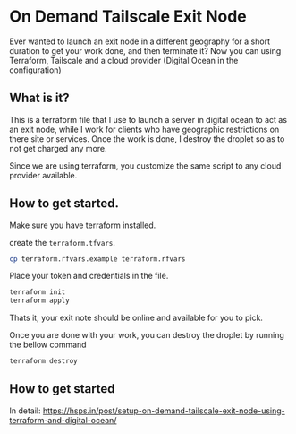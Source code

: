 # On Demand Tailscale Exit Node

Ever wanted to launch an exit node in a different geography for a short duration to get your work done, and then
terminate it? Now you can using Terraform, Tailscale and a cloud provider (Digital Ocean in the configuration)

## What is it?

This is a terraform file that I use to launch a server in digital ocean to act as an exit node, while I work for
clients who have geographic restrictions on there site or services. Once the work is done, I destroy the droplet
so as to not get charged any more.

Since we are using terraform, you customize the same script to any cloud provider available.

## How to get started.

Make sure you have terraform installed.

create the `terraform.tfvars`.

```sh
cp terraform.rfvars.example terraform.rfvars
```

Place your token and credentials in the file.

```sh
terraform init
terraform apply
```

Thats it, your exit note should be online and available for you to pick.

Once you are done with your work, you can destroy the droplet by running the bellow command

```sh
terraform destroy
```

## How to get started

In detail: https://hsps.in/post/setup-on-demand-tailscale-exit-node-using-terraform-and-digital-ocean/
